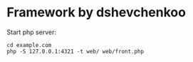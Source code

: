 # Framework by dshevchenkoo

Start php server:
```
cd example.com
php -S 127.0.0.1:4321 -t web/ web/front.php
```
